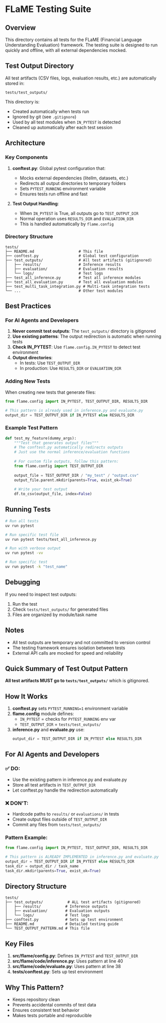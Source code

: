 # FLaME Testing Suite

## Overview

This directory contains all tests for the FLaME (Financial Language Understanding Evaluation) framework. The testing suite is designed to run quickly and offline, with all external dependencies mocked.

## Test Output Directory

All test artifacts (CSV files, logs, evaluation results, etc.) are automatically stored in:

```
tests/test_outputs/
```

This directory is:
- Created automatically when tests run
- Ignored by git (see `.gitignore`)
- Used by all test modules when `IN_PYTEST` is detected
- Cleaned up automatically after each test session

## Architecture

### Key Components

1. **conftest.py**: Global pytest configuration that:
   - Mocks external dependencies (litellm, datasets, etc.)
   - Redirects all output directories to temporary folders
   - Sets `PYTEST_RUNNING` environment variable
   - Ensures tests run offline and fast

2. **Test Output Handling**:
   - When `IN_PYTEST` is True, all outputs go to `TEST_OUTPUT_DIR`
   - Normal operation uses `RESULTS_DIR` and `EVALUATION_DIR`
   - This is handled automatically by `flame.config`

### Directory Structure

```
tests/
├── README.md                    # This file
├── conftest.py                  # Global test configuration
├── test_outputs/                # All test artifacts (gitignored)
│   ├── results/                 # Inference results
│   ├── evaluation/              # Evaluation results
│   └── logs/                    # Test logs
├── test_all_inference.py        # Test all inference modules
├── test_all_evaluation.py       # Test all evaluation modules
├── test_multi_task_integration.py # Multi-task integration tests
└── ...                          # Other test modules
```

## Best Practices

### For AI Agents and Developers

1. **Never commit test outputs**: The `test_outputs/` directory is gitignored
2. **Use existing patterns**: The output redirection is automatic when running tests
3. **Check IN_PYTEST**: Use `flame.config.IN_PYTEST` to detect test environment
4. **Output directories**: 
   - In tests: Use `TEST_OUTPUT_DIR`
   - In production: Use `RESULTS_DIR` or `EVALUATION_DIR`

### Adding New Tests

When creating new tests that generate files:

```python
from flame.config import IN_PYTEST, TEST_OUTPUT_DIR, RESULTS_DIR

# This pattern is already used in inference.py and evaluate.py
output_dir = TEST_OUTPUT_DIR if IN_PYTEST else RESULTS_DIR
```

### Example Test Pattern

```python
def test_my_feature(dummy_args):
    """Test that generates output files"""
    # The conftest.py automatically redirects outputs
    # Just use the normal inference/evaluation functions
    
    # For custom file outputs, follow this pattern:
    from flame.config import TEST_OUTPUT_DIR
    
    output_file = TEST_OUTPUT_DIR / "my_test" / "output.csv"
    output_file.parent.mkdir(parents=True, exist_ok=True)
    
    # Write your test output
    df.to_csv(output_file, index=False)
```

## Running Tests

```bash
# Run all tests
uv run pytest

# Run specific test file
uv run pytest tests/test_all_inference.py

# Run with verbose output
uv run pytest -vv

# Run specific test
uv run pytest -k "test_name"
```

## Debugging

If you need to inspect test outputs:
1. Run the test
2. Check `tests/test_outputs/` for generated files
3. Files are organized by module/task name

## Notes

- All test outputs are temporary and not committed to version control
- The testing framework ensures isolation between tests
- External API calls are mocked for speed and reliability

## Quick Summary of Test Output Pattern

**All test artifacts MUST go to `tests/test_outputs/`** which is gitignored.

## How It Works

1. **conftest.py** sets `PYTEST_RUNNING=1` environment variable
2. **flame.config** module defines:
   - `IN_PYTEST` = checks for `PYTEST_RUNNING` env var
   - `TEST_OUTPUT_DIR` = `tests/test_outputs/`
3. **inference.py** and **evaluate.py** use:
   ```python
   output_dir = TEST_OUTPUT_DIR if IN_PYTEST else RESULTS_DIR
   ```

## For AI Agents and Developers

### ✅ DO:
- Use the existing pattern in inference.py and evaluate.py
- Store all test artifacts in `TEST_OUTPUT_DIR`
- Let conftest.py handle the redirection automatically

### ❌ DON'T:
- Hardcode paths to `results/` or `evaluations/` in tests
- Create output files outside of `TEST_OUTPUT_DIR`
- Commit any files from `tests/test_outputs/`

### Pattern Example:

```python
from flame.config import IN_PYTEST, TEST_OUTPUT_DIR, RESULTS_DIR

# This pattern is ALREADY IMPLEMENTED in inference.py and evaluate.py
output_dir = TEST_OUTPUT_DIR if IN_PYTEST else RESULTS_DIR
task_dir = output_dir / task_name
task_dir.mkdir(parents=True, exist_ok=True)
```

## Directory Structure

```
tests/
├── test_outputs/           # ALL test artifacts (gitignored)
│   ├── results/           # Inference outputs
│   ├── evaluation/        # Evaluation outputs
│   └── logs/              # Test logs
├── conftest.py            # Sets up test environment
├── README.md              # Detailed testing guide
└── TEST_OUTPUT_PATTERN.md # This file
```

## Key Files

1. **src/flame/config.py**: Defines `IN_PYTEST` and `TEST_OUTPUT_DIR`
2. **src/flame/code/inference.py**: Uses pattern at line 40
3. **src/flame/code/evaluate.py**: Uses pattern at line 38
4. **tests/conftest.py**: Sets up test environment

## Why This Pattern?

- Keeps repository clean
- Prevents accidental commits of test data
- Ensures consistent test behavior
- Makes tests portable and reproducible